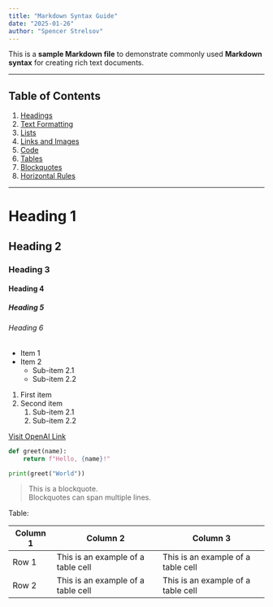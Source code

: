 ```yaml
---
title: "Markdown Syntax Guide"
date: "2025-01-26"
author: "Spencer Strelsov"
---
```


This is a **sample Markdown file** to demonstrate commonly used **Markdown syntax** for creating rich text documents.

---

## Table of Contents

1. [Headings](#headings)
2. [Text Formatting](#text-formatting)
3. [Lists](#lists)
4. [Links and Images](#links-and-images)
5. [Code](#code)
6. [Tables](#tables)
7. [Blockquotes](#blockquotes)
8. [Horizontal Rules](#horizontal-rules)

---

# Heading 1

## Heading 2

### Heading 3

#### Heading 4

##### Heading 5

###### Heading 6

- Item 1
- Item 2
  - Sub-item 2.1
  - Sub-item 2.2

1. First item
2. Second item
   1. Sub-item 2.1
   2. Sub-item 2.2

[Visit OpenAI Link](https://www.openai.com)

```python
def greet(name):
    return f"Hello, {name}!"

print(greet("World"))
```

> This is a blockquote.  
> Blockquotes can span multiple lines.

Table:

| Column 1 | Column 2                           | Column 3                           |
| -------- | ---------------------------------- | ---------------------------------- |
| Row 1    | This is an example of a table cell | This is an example of a table cell |
| Row 2    | This is an example of a table cell | This is an example of a table cell |
